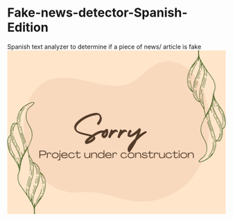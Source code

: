 # Fake-news-detector-Spanish-Edition
Spanish text analyzer to determine if a piece of news/ article is fake
![sorry](sorry.png)
